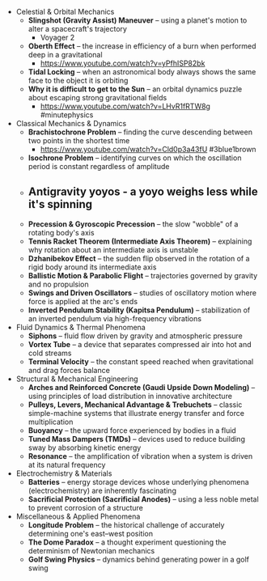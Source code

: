 - Celestial & Orbital Mechanics
	- **Slingshot (Gravity Assist) Maneuver** – using a planet's motion to alter a spacecraft's trajectory
		- Voyager 2
	- **Oberth Effect** – the increase in efficiency of a burn when performed deep in a gravitational
		- https://www.youtube.com/watch?v=yPfhISP82bk
	- **Tidal Locking** – when an astronomical body always shows the same face to the object it is orbiting
	- **Why it is difficult to get to the Sun** – an orbital dynamics puzzle about escaping strong gravitational fields
		- https://www.youtube.com/watch?v=LHvR1fRTW8g #minutephysics
- Classical Mechanics & Dynamics
	- **Brachistochrone Problem** – finding the curve descending between two points in the shortest time
		- https://www.youtube.com/watch?v=Cld0p3a43fU #3blue1brown
	- **Isochrone Problem** – identifying curves on which the oscillation period is constant regardless of amplitude
	- **Antigravity yoyos** - a yoyo weighs less while it's spinning
		-
	- **Precession & Gyroscopic Precession** – the slow "wobble" of a rotating body's axis
	- **Tennis Racket Theorem (Intermediate Axis Theorem)** – explaining why rotation about an intermediate axis is unstable
	- **Dzhanibekov Effect** – the sudden flip observed in the rotation of a rigid body around its intermediate axis
	- **Ballistic Motion & Parabolic Flight** – trajectories governed by gravity and no propulsion
	- **Swings and Driven Oscillators** – studies of oscillatory motion where force is applied at the arc's ends
	- **Inverted Pendulum Stability (Kapitsa Pendulum)** – stabilization of an inverted pendulum via high-frequency vibrations
- Fluid Dynamics & Thermal Phenomena
	- **Siphons** – fluid flow driven by gravity and atmospheric pressure
	- **Vortex Tube** – a device that separates compressed air into hot and cold streams
	- **Terminal Velocity** – the constant speed reached when gravitational and drag forces balance
- Structural & Mechanical Engineering
	- **Arches and Reinforced Concrete (Gaudi Upside Down Modeling)** – using principles of load distribution in innovative architecture
	- **Pulleys, Levers, Mechanical Advantage & Trebuchets** – classic simple-machine systems that illustrate energy transfer and force multiplication
	- **Buoyancy** – the upward force experienced by bodies in a fluid
	- **Tuned Mass Dampers (TMDs)** – devices used to reduce building sway by absorbing kinetic energy
	- **Resonance** – the amplification of vibration when a system is driven at its natural frequency
- Electrochemistry & Materials
	- **Batteries** – energy storage devices whose underlying phenomena (electrochemistry) are inherently fascinating
	- **Sacrificial Protection (Sacrificial Anodes)** – using a less noble metal to prevent corrosion of a structure
- Miscellaneous & Applied Phenomena
	- **Longitude Problem** – the historical challenge of accurately determining one's east–west position
	- **The Dome Paradox** – a thought experiment questioning the determinism of Newtonian mechanics
	- **Golf Swing Physics** – dynamics behind generating power in a golf swing